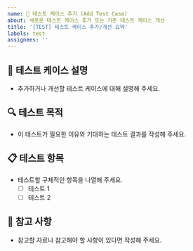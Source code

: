 ```yaml
---
name: 🧪 테스트 케이스 추가 (Add Test Case)
about: 새로운 테스트 케이스 추가 또는 기존 테스트 케이스 개선
title: '[TEST] 테스트 케이스 추가/개선 요약'
labels: test
assignees: ''
---
```


## 🧪 테스트 케이스 설명

- 추가하거나 개선할 테스트 케이스에 대해 설명해 주세요.

## 🔍 테스트 목적

- 이 테스트가 필요한 이유와 기대하는 테스트 결과를 작성해 주세요.

## 📋 테스트 항목

- 테스트할 구체적인 항목을 나열해 주세요.
  - [ ] 테스트 1
  - [ ] 테스트 2

## 📌 참고 사항

- 참고할 자료나 참고해야 할 사항이 있다면 작성해 주세요.
